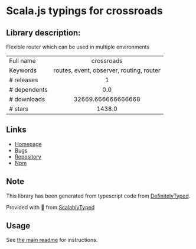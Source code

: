 
# Scala.js typings for crossroads


## Library description:
Flexible router which can be used in multiple environments

|                    |                 |
| ------------------ | :-------------: |
| Full name          | crossroads |
| Keywords           | routes, event, observer, routing, router |
| # releases         | 1 |
| # dependents       | 0.0 |
| # downloads        | 32669.666666666668 |
| # stars            | 1438.0 |

## Links
- [Homepage](https://github.com/millermedeiros/crossroads.js#readme)
- [Bugs](https://github.com/millermedeiros/crossroads.js/issues)
- [Repository](https://github.com/millermedeiros/crossroads.js)
- [Npm](https://www.npmjs.com/package/crossroads)
    


## Note
This library has been generated from typescript code from [DefinitelyTyped](https://definitelytyped.org).

Provided with :purple_heart: from [ScalablyTyped](https://github.com/oyvindberg/ScalablyTyped)

## Usage
See [the main readme](../../readme.md) for instructions.


